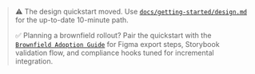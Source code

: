 > ⚠️ The design quickstart moved. Use [`docs/getting-started/design.md`](../getting-started/design.md) for the up-to-date 10-minute path.
>
> ✅ Planning a brownfield rollout? Pair the quickstart with the [`Brownfield Adoption Guide`](../adoption/brownfield-guide.md) for Figma export steps, Storybook validation flow, and compliance hooks tuned for incremental integration.
